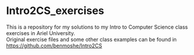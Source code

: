 # Intro2CS_exercises
This is a repository for my solutions to my Intro to Computer Science class exercises in Ariel University.  
Original exercise files and some other class examples can be found in https://github.com/benmoshe/Intro2CS
